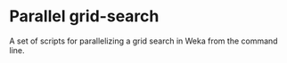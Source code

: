 Parallel grid-search
===

A set of scripts for parallelizing a grid search in Weka from the command line.